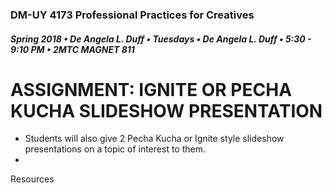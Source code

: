 ### DM-UY 4173 Professional Practices for Creatives
##### Spring 2018 • De Angela L. Duff • Tuesdays • De Angela L. Duff • 5:30 - 9:10 PM • 2MTC MAGNET 811

# ASSIGNMENT: IGNITE OR PECHA KUCHA SLIDESHOW PRESENTATION

* Students will also give 2 Pecha Kucha or Ignite style slideshow presentations on a topic of interest to them.
* 

Resources

